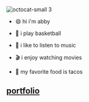 
 ![octocat-small 3](https://github.com/abby-riley03/abby/assets/155670707/afe3d1e4-d010-4a79-8585-ac03090d608d)

- :smile:	hi i'm abby

- :basketball:	i play basketball
  
- :musical_note:	i like to listen to music

- :clapper:	i enjoy watching movies

- :taco: my favorite food is tacos
 ## [portfolio](https://abby-riley03.github.io/portfolio/)
